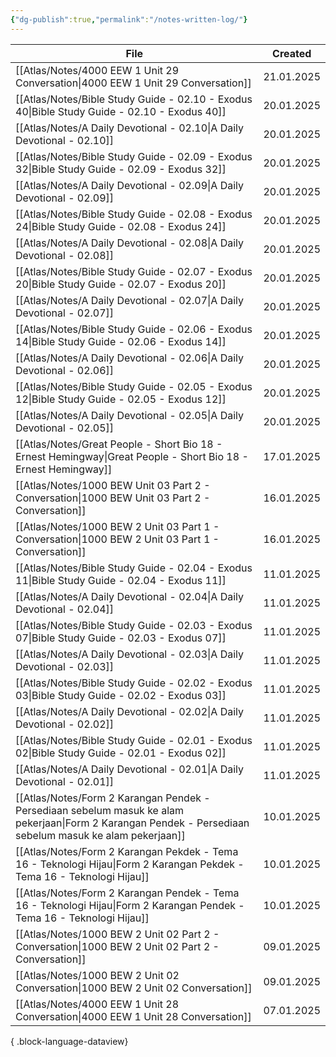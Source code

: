 ```yaml
---
{"dg-publish":true,"permalink":"/notes-written-log/"}
---
```


| File                                                                                                                                                        | Created    |
| ----------------------------------------------------------------------------------------------------------------------------------------------------------- | ---------- |
| [[Atlas/Notes/4000 EEW 1 Unit 29 Conversation\|4000 EEW 1 Unit 29 Conversation]]                                                                         | 21.01.2025 |
| [[Atlas/Notes/Bible Study Guide - 02.10 - Exodus 40\|Bible Study Guide - 02.10 - Exodus 40]]                                                             | 20.01.2025 |
| [[Atlas/Notes/A Daily Devotional - 02.10\|A Daily Devotional - 02.10]]                                                                                   | 20.01.2025 |
| [[Atlas/Notes/Bible Study Guide - 02.09 - Exodus 32\|Bible Study Guide - 02.09 - Exodus 32]]                                                             | 20.01.2025 |
| [[Atlas/Notes/A Daily Devotional - 02.09\|A Daily Devotional - 02.09]]                                                                                   | 20.01.2025 |
| [[Atlas/Notes/Bible Study Guide - 02.08 - Exodus 24\|Bible Study Guide - 02.08 - Exodus 24]]                                                             | 20.01.2025 |
| [[Atlas/Notes/A Daily Devotional - 02.08\|A Daily Devotional - 02.08]]                                                                                   | 20.01.2025 |
| [[Atlas/Notes/Bible Study Guide - 02.07 - Exodus 20\|Bible Study Guide - 02.07 - Exodus 20]]                                                             | 20.01.2025 |
| [[Atlas/Notes/A Daily Devotional - 02.07\|A Daily Devotional - 02.07]]                                                                                   | 20.01.2025 |
| [[Atlas/Notes/Bible Study Guide - 02.06 - Exodus 14\|Bible Study Guide - 02.06 - Exodus 14]]                                                             | 20.01.2025 |
| [[Atlas/Notes/A Daily Devotional - 02.06\|A Daily Devotional - 02.06]]                                                                                   | 20.01.2025 |
| [[Atlas/Notes/Bible Study Guide - 02.05 - Exodus 12\|Bible Study Guide - 02.05 - Exodus 12]]                                                             | 20.01.2025 |
| [[Atlas/Notes/A Daily Devotional - 02.05\|A Daily Devotional - 02.05]]                                                                                   | 20.01.2025 |
| [[Atlas/Notes/Great People - Short Bio 18 - Ernest Hemingway\|Great People - Short Bio 18 - Ernest Hemingway]]                                           | 17.01.2025 |
| [[Atlas/Notes/1000 BEW Unit 03 Part 2 - Conversation\|1000 BEW Unit 03 Part 2 - Conversation]]                                                           | 16.01.2025 |
| [[Atlas/Notes/1000 BEW 2 Unit 03 Part 1 - Conversation\|1000 BEW 2 Unit 03 Part 1 - Conversation]]                                                       | 16.01.2025 |
| [[Atlas/Notes/Bible Study Guide - 02.04 - Exodus 11\|Bible Study Guide - 02.04 - Exodus 11]]                                                             | 11.01.2025 |
| [[Atlas/Notes/A Daily Devotional - 02.04\|A Daily Devotional - 02.04]]                                                                                   | 11.01.2025 |
| [[Atlas/Notes/Bible Study Guide - 02.03 - Exodus 07\|Bible Study Guide - 02.03 - Exodus 07]]                                                             | 11.01.2025 |
| [[Atlas/Notes/A Daily Devotional - 02.03\|A Daily Devotional - 02.03]]                                                                                   | 11.01.2025 |
| [[Atlas/Notes/Bible Study Guide - 02.02 - Exodus 03\|Bible Study Guide - 02.02 - Exodus 03]]                                                             | 11.01.2025 |
| [[Atlas/Notes/A Daily Devotional - 02.02\|A Daily Devotional - 02.02]]                                                                                   | 11.01.2025 |
| [[Atlas/Notes/Bible Study Guide - 02.01 - Exodus 02\|Bible Study Guide - 02.01 - Exodus 02]]                                                             | 11.01.2025 |
| [[Atlas/Notes/A Daily Devotional - 02.01\|A Daily Devotional - 02.01]]                                                                                   | 11.01.2025 |
| [[Atlas/Notes/Form 2 Karangan Pendek - Persediaan sebelum masuk ke alam pekerjaan\|Form 2 Karangan Pendek - Persediaan sebelum masuk ke alam pekerjaan]] | 10.01.2025 |
| [[Atlas/Notes/Form 2 Karangan Pekdek - Tema 16 - Teknologi Hijau\|Form 2 Karangan Pekdek - Tema 16 - Teknologi Hijau]]                                   | 10.01.2025 |
| [[Atlas/Notes/Form 2 Karangan Pendek - Tema 16 - Teknologi Hijau\|Form 2 Karangan Pendek - Tema 16 - Teknologi Hijau]]                                   | 10.01.2025 |
| [[Atlas/Notes/1000 BEW 2 Unit 02 Part 2 - Conversation\|1000 BEW 2 Unit 02 Part 2 - Conversation]]                                                       | 09.01.2025 |
| [[Atlas/Notes/1000 BEW 2 Unit 02 Conversation\|1000 BEW 2 Unit 02 Conversation]]                                                                         | 09.01.2025 |
| [[Atlas/Notes/4000 EEW 1 Unit 28 Conversation\|4000 EEW 1 Unit 28 Conversation]]                                                                         | 07.01.2025 |

{ .block-language-dataview}

